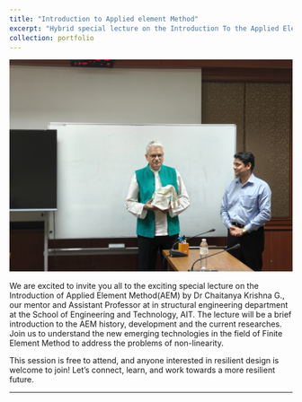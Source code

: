 ```yaml
---
title: "Introduction to Applied element Method"
excerpt: "Hybrid special lecture on the Introduction To the Applied Element Method by Dr Chaitanya Krishna"
collection: portfolio
---
```


<img src='../images/With_Dr_ Krishna.jpg'>

We are excited to invite you all to the exciting special lecture on the Introduction of Applied Element Method(AEM) by Dr Chaitanya Krishna G., our mentor and Assistant Professor at in structural engineering department at the School of Engineering and Technology, AIT. The lecture will be a brief introduction to the AEM history, development and the current researches.
Join us to understand the new emerging technologies in the field of Finite Element Method to address the problems of non-linearity.



This session is free to attend, and anyone interested in resilient design is welcome to join! Let’s connect, learn, and work towards a more resilient future. 

---
